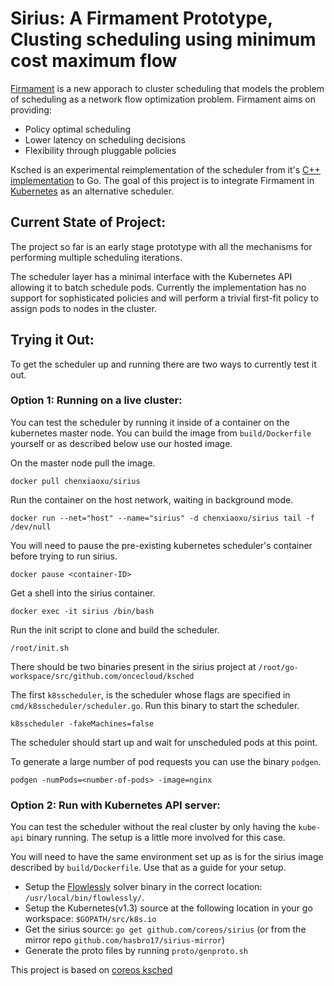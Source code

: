 # Sirius: A Firmament Prototype, Clusting scheduling using minimum cost maximum flow

[Firmament](http://firmament.io) is a new apporach to cluster scheduling that models the problem of scheduling as a network flow optimization problem.
Firmament aims on providing:
* Policy optimal scheduling
* Lower latency on scheduling decisions
* Flexibility through pluggable policies

Ksched is an experimental reimplementation of the scheduler from it's [C++ implementation](https://github.com/camsas/firmament) to Go. The goal of this project is to integrate Firmament in [Kubernetes](https://github.com/kubernetes/kubernetes) as an alternative scheduler. 


## Current State of Project:
The project so far is an early stage prototype with all the mechanisms for performing multiple scheduling iterations.

The scheduler layer has a minimal interface with the Kubernetes API allowing it to batch schedule pods. Currently the implementation has no support for sophisticated policies and will perform a trivial first-fit policy to assign pods to nodes in the cluster.

## Trying it Out:
To get the scheduler up and running there are two ways to currently test it out.

### Option 1: Running on a live cluster:
You can test the scheduler by running it inside of a container on the kubernetes master node. You can build the image from `build/Dockerfile` yourself or as described below use our hosted image.

On the master node pull the image.
```
docker pull chenxiaoxu/sirius
```

Run the container on the host network, waiting in background mode.
```
docker run --net="host" --name="sirius" -d chenxiaoxu/sirius tail -f /dev/null
```

You will need to pause the pre-existing kubernetes scheduler's container before trying to run sirius.
```
docker pause <container-ID>
```

Get a shell into the sirius container.
```
docker exec -it sirius /bin/bash
```

Run the init script to clone and build the scheduler.
```
/root/init.sh
```

There should be two binaries present in the sirius project at `/root/go-workspace/src/github.com/oncecloud/ksched`

The first `k8sscheduler`, is the scheduler whose flags are specified in `cmd/k8sscheduler/scheduler.go`. Run this binary to start the scheduler.
```
k8sscheduler -fakeMachines=false
```

The scheduler should start up and wait for unscheduled pods at this point.

To generate a large number of pod requests you can use the binary `podgen`.
```
podgen -numPods=<number-of-pods> -image=nginx
```


### Option 2: Run with Kubernetes API server:
You can test the scheduler without the real cluster by only having the `kube-api` binary running. The setup is a little more involved for this case.

You will need to have the same environment set up as is for the sirius image described by `build/Dockerfile`. Use that as a guide for your setup.

* Setup the [Flowlessly](https://github.com/ICGog/Flowlessly) solver binary in the correct location: `/usr/local/bin/flowlessly/`.
* Setup the Kubernetes(v1.3) source at the following location in your go workspace: `$GOPATH/src/k8s.io`
* Get the sirius source: `go get github.com/coreos/sirius` (or from the mirror repo `github.com/hasbro17/sirius-mirror`)
* Generate the proto files by running `proto/genproto.sh` 


This project is based on [coreos ksched](https://github.com/coreos/ksched)
